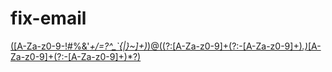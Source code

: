 # fix-email


[(\[A-Za-z0-9-!#$%&'*+/=?^_`{|}~\]+(?:\.\[A-Za-z0-9-!#$%&'*+/=?^_`{|}~\]+)*)@((?:\[A-Za-z0-9\]+(?:-\[A-Za-z0-9\]+)*\.)*\[A-Za-z0-9\]+(?:-\[A-Za-z0-9\]+)*?)](https://regexper.com/#%28%5BA-Za-z0-9-!%23%24%25%26'*%2B%2F%3D%3F%5E_%60%7B%7C%7D~%5D%2B%28%3F%3A%5C.%5BA-Za-z0-9-!%23%24%25%26'*%2B%2F%3D%3F%5E_%60%7B%7C%7D~%5D%2B%29*%29%40%28%28%3F%3A%5BA-Za-z0-9%5D%2B%28%3F%3A-%5BA-Za-z0-9%5D%2B%29*%5C.%29*%5BA-Za-z0-9%5D%2B%28%3F%3A-%5BA-Za-z0-9%5D%2B%29*%3F%29)